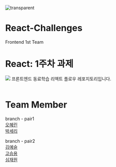![transparent](https://capsule-render.vercel.app/api?type=transparent&fontColor=61DAFB&text=React-Challenges&height=150&fontSize=60&desc=FRONTEND%20TEAM%201&descAlignY=85&descAlign=68)

# React-Challenges
Frontend 1st Team

React: 1주차 과제
===========================
<img src="https://img.shields.io/badge/React-61DAFB?style=for-the-badge&logo=React&logoColor=white">
프론트엔드 동료학습 리액트 플로우 레포지토리입니다.
<br><br>

Team Member
===========
branch - pair1
<br>
[오혜린](https://github.com/ooherin)
<br>
[박세리](https://github.com/seripar)
<br>

branch - pair2
<br>
[김예슬](https://github.com/yesoryeseul)
<br>
[고승용](https://github.com/seungyonggo)
<br>
[심재원](https://github.com/GrayHound0801)
